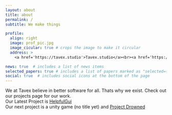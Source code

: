 ```yaml
---
layout: about
title: about
permalink: /
subtitle: We make things

profile:
  align: right
  image: prof_pic.jpg
  image_cicular: true # crops the image to make it circular
  address: >
    <a href='https://tavex.studio'>Tavex.studio</a><br><a href='https://discord.tavex.studio'>Discord</a>

news: true  # includes a list of news items
selected_papers: true # includes a list of papers marked as "selected={true}"
social: true  # includes social icons at the bottom of the page
---
```


We at Tavex believe in better software for all. Thats why we exist. Check out our projects page for our work.
<br> Our Latest Project is [HelpfulGui](https://tavex.studio/projects/1_project/)
<br>Our next project is a unity game (no title yet) and [Project Drowned](https://tavex.studio/projects/BetterAquatic/)

